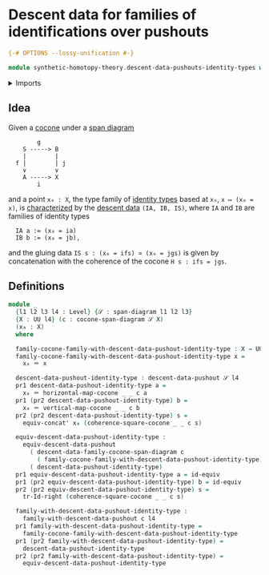 # Descent data for families of identifications over pushouts

```agda
{-# OPTIONS --lossy-unification #-}

module synthetic-homotopy-theory.descent-data-pushouts-identity-types where
```

<details><summary>Imports</summary>

```agda
open import foundation.dependent-pair-types
open import foundation.equivalences
open import foundation.identity-types
open import foundation.span-diagrams
open import foundation.transport-along-identifications
open import foundation.universe-levels

open import synthetic-homotopy-theory.cocones-under-spans
open import synthetic-homotopy-theory.descent-data-pushouts
open import synthetic-homotopy-theory.equivalences-descent-data-pushouts
open import synthetic-homotopy-theory.families-descent-data-pushouts
```

</details>

## Idea

Given a [cocone](synthetic-homotopy-theory.cocones-under-spans.md) under a
[span diagram](foundation.span-diagrams.md)

```text
        g
    S -----> B
    |        |
  f |        | j
    ∨        ∨
    A -----> X
        i
```

and a point `x₀ : X`, the type family of
[identity types](foundation-core.identity-types.md) based at `x₀`,
`x ↦ (x₀ = x)`, is
[characterized](synthetic-homotopy-theory.families-descent-data-pushouts.md) by
the [descent data](synthetic-homotopy-theory.descent-data-pushouts.md)
`(IA, IB, IS)`, where `IA` and `IB` are families of identity types

```text
  IA a := (x₀ = ia)
  IB b := (x₀ = jb),
```

and the gluing data `IS s : (x₀ = ifs) ≃ (x₀ = jgs)` is given by concatenation
with the coherence of the cocone `H s : ifs = jgs`.

## Definitions

```agda
module _
  {l1 l2 l3 l4 : Level} {𝒮 : span-diagram l1 l2 l3}
  {X : UU l4} (c : cocone-span-diagram 𝒮 X)
  (x₀ : X)
  where

  family-cocone-family-with-descent-data-pushout-identity-type : X → UU l4
  family-cocone-family-with-descent-data-pushout-identity-type x =
    x₀ ＝ x

  descent-data-pushout-identity-type : descent-data-pushout 𝒮 l4
  pr1 descent-data-pushout-identity-type a =
    x₀ ＝ horizontal-map-cocone _ _ c a
  pr1 (pr2 descent-data-pushout-identity-type) b =
    x₀ ＝ vertical-map-cocone _ _ c b
  pr2 (pr2 descent-data-pushout-identity-type) s =
    equiv-concat' x₀ (coherence-square-cocone _ _ c s)

  equiv-descent-data-pushout-identity-type :
    equiv-descent-data-pushout
      ( descent-data-family-cocone-span-diagram c
        ( family-cocone-family-with-descent-data-pushout-identity-type))
      ( descent-data-pushout-identity-type)
  pr1 equiv-descent-data-pushout-identity-type a = id-equiv
  pr1 (pr2 equiv-descent-data-pushout-identity-type) b = id-equiv
  pr2 (pr2 equiv-descent-data-pushout-identity-type) s =
    tr-Id-right (coherence-square-cocone _ _ c s)

  family-with-descent-data-pushout-identity-type :
    family-with-descent-data-pushout c l4
  pr1 family-with-descent-data-pushout-identity-type =
    family-cocone-family-with-descent-data-pushout-identity-type
  pr1 (pr2 family-with-descent-data-pushout-identity-type) =
    descent-data-pushout-identity-type
  pr2 (pr2 family-with-descent-data-pushout-identity-type) =
    equiv-descent-data-pushout-identity-type
```
